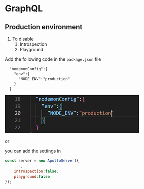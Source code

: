 # GraphQL

## Production environment

1. To disable
   1. Introspection
   2. Playground

Add the following code in the `package.json` file

```
  "nodemonConfig":{
    "env":{
      "NODE_ENV":"production"
    }
  }
```

![Alt text](image.png)

or

you can add the settings in

```Javascript
const server = new ApolloServer({
    ...,
    introspection:false,
    playground:false
});

```
